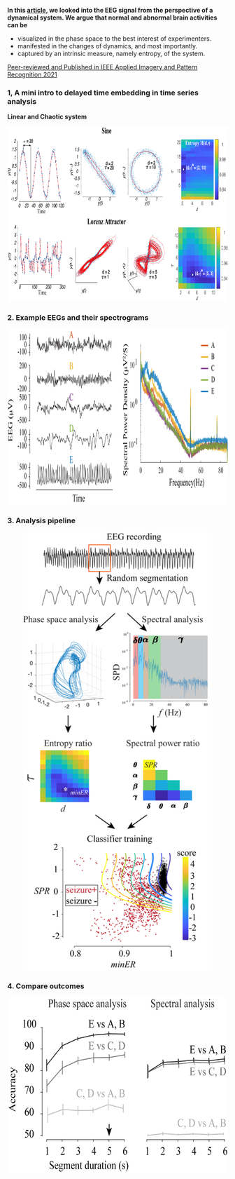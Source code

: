 **In this [article](https://github.com/wangjing0/Entropy-is-all-she-cares/blob/main/entropy2021.pdf), we looked into the EEG signal from the perspective of a dynamical system. We argue that normal and abnormal brain activities can be**
* visualized in the phase space to the best interest of experimenters. 
* manifested in the changes of dynamics, and most importantly. 
* captured by an intrinsic measure, namely entropy, of the system.



[Peer-reviewed and Published in IEEE Applied Imagery and Pattern Recognition 2021](https://ieeexplore.ieee.org/document/9762164/)


### 1, A mini intro to delayed time embedding in time series analysis
 **Linear and Chaotic system**
 <p align="center">
  <img src="Fig1.png" height="400" >
</p>

### 2. Example EEGs and their spectrograms
<p align="center">
  <img src="Fig2.png" height="400" >
</p>

### 3. Analysis pipeline
<p align="center">
  <img src="Fig3.png" height="1000" >
</p>

### 4. Compare outcomes
 <p align="center">
  <img src="Fig4.png" height="400" >
</p>
